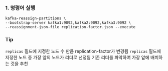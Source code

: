 ### 1. 명령어 실행
```
kafka-reassign-partitions \
--bootstrap-server kafka1:9092,kafka2:9092,kafka3:9092 \
--reassignment-json-file replication-factor.json --execute
```

### Tip
`replicas` 필드에 지정한 노드 수 만큼 replication-factor가 변경됨
`replicas` 필드에 지정한 노드 중 가장 앞의 노드가 리더로 선정됨
기존 리더를 파악하여 가장 앞에 배치하는 것을 추천
